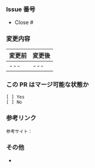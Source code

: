 ### Issue 番号

<!-- 関連する Issue の番号を記入します。 -->

- Close #

### 変更内容

<!-- この PR の変更内容を説明します。 -->
<!-- スクリーンショットや動作動画も共有して欲しいです。-->
|変更前|変更後|
|---|---|
|---|---|


### この PR はマージ可能な状態か

<!-- 当てはまるもの 1 つに「x」をマーク -->

```
[ ] Yes
[ ] No
```

### 参考リンク
```
参考サイト：
```
### その他

<!-- その他の付言したい情報等を記入します。 -->

-